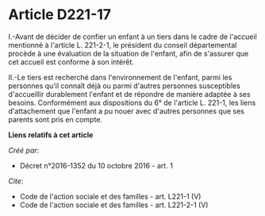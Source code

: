# Article D221-17

I.-Avant de décider de confier un enfant à un tiers dans le cadre de l'accueil mentionné à l'article L. 221-2-1, le président
du conseil départemental procède à une évaluation de la situation de l'enfant, afin de s'assurer que cet accueil est conforme
à son intérêt. 

II.-Le tiers est recherché dans l'environnement de l'enfant, parmi les personnes qu'il connaît déjà ou parmi d'autres
personnes susceptibles d'accueillir durablement l'enfant et de répondre de manière adaptée à ses besoins. Conformément aux
dispositions du 6° de l'article L. 221-1, les liens d'attachement que l'enfant a pu nouer avec d'autres personnes que ses
parents sont pris en compte.

**Liens relatifs à cet article**

_Créé par_:

  - Décret n°2016-1352 du 10 octobre 2016 - art. 1

_Cite_:

  - Code de l'action sociale et des familles - art. L221-1 (V)
  - Code de l'action sociale et des familles - art. L221-2-1 (V)

